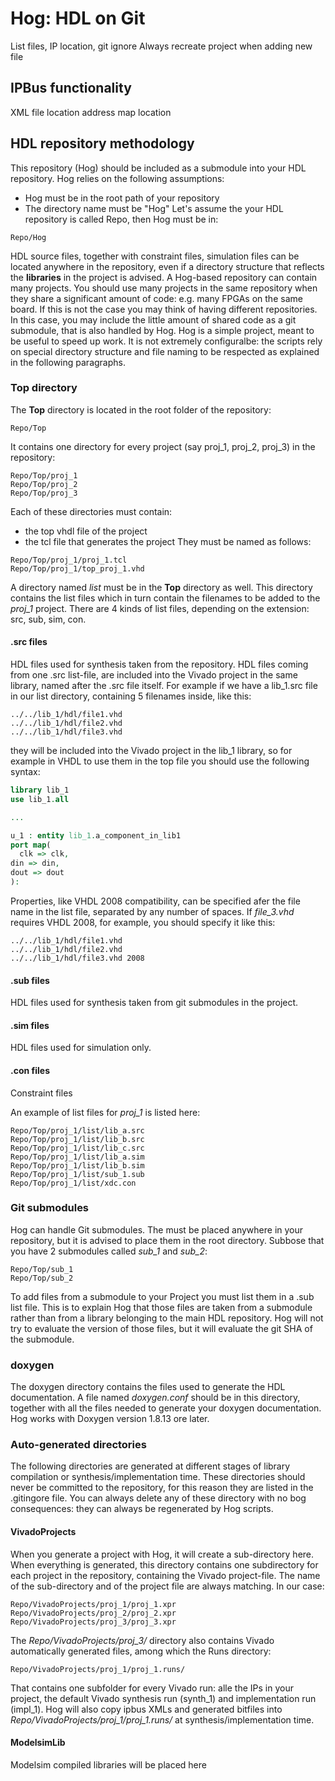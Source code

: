 # Hog: HDL on Git
List files, IP location, git ignore
Always recreate project when adding new file

## IPBus functionality
XML file location
address map location

## HDL repository methodology
This repository (Hog) should be included as a submodule into your HDL repository.
Hog relies on the following assumptions:
- Hog must be in the root path of your repository
- The directory name must be "Hog"
Let's assume the your HDL repository is called Repo, then Hog must be in:
```
Repo/Hog
```
HDL source files, together with constraint files, simulation files can be located anywhere in the repository, even if a directory structure that reflects the __libraries__ in the project is advised.
A Hog-based repository can contain many projects. You should use many projects in the same repository when they share a significant amount of code: e.g. many FPGAs on the same board. If this is not the case you may think of having different repositories. In this case, you may include the little amount of shared code as a git submodule, that is also handled by Hog.
Hog is a simple project, meant to be useful to speed up work. It is not extremely configuralbe: the scripts rely on special directory structure and file naming to be respected as explained in the following paragraphs.

### Top directory
The __Top__ directory is located in the root folder of the repository:
```
Repo/Top
```
It contains one directory for every project (say proj_1, proj_2, proj_3) in the repository:
```
Repo/Top/proj_1
Repo/Top/proj_2
Repo/Top/proj_3
```
Each of these directories must contain:
- the top vhdl file of the project
- the tcl file that generates the project
They must be named as follows:
```
Repo/Top/proj_1/proj_1.tcl
Repo/Top/proj_1/top_proj_1.vhd
```
A directory named _list_ must be in the __Top__ directory as well. This directory contains the list files which in turn contain the filenames to be added to the _proj_1_ project.
There are 4 kinds of list files, depending on the extension: src, sub, sim, con.
#### .src files
HDL files used for synthesis taken from the repository. HDL files coming from one .src list-file, are  included into the Vivado project in the same library, named after the .src file itself. For example if we have a lib_1.src file in our list directory, containing 5 filenames inside, like this:
```
../../lib_1/hdl/file1.vhd
../../lib_1/hdl/file2.vhd
../../lib_1/hdl/file3.vhd
```
they will be included into the Vivado project in the lib_1 library, so for example in VHDL to use them in the top file you should use the following syntax:

```vhdl
library lib_1
use lib_1.all

...

u_1 : entity lib_1.a_component_in_lib1
port map(
  clk => clk,
din => din,
dout => dout
):
```
Properties, like VHDL 2008 compatibility, can be specified afer the file name in the list file, separated by any number of spaces. If _file_3.vhd_  requires VHDL 2008, for example, you should specify it like this:
```
../../lib_1/hdl/file1.vhd 
../../lib_1/hdl/file2.vhd
../../lib_1/hdl/file3.vhd 2008
```

#### .sub files
HDL files used for synthesis taken from git submodules in the project.
#### .sim files
HDL files used for simulation only.
#### .con files
Constraint files

An example of list files for _proj_1_ is listed here:
```
Repo/Top/proj_1/list/lib_a.src
Repo/Top/proj_1/list/lib_b.src
Repo/Top/proj_1/list/lib_c.src
Repo/Top/proj_1/list/lib_a.sim
Repo/Top/proj_1/list/lib_b.sim
Repo/Top/proj_1/list/sub_1.sub
Repo/Top/proj_1/list/xdc.con
```

### Git submodules
Hog can handle Git submodules. The must be placed anywhere in your repository, but it is advised to place them in the root directory. Subbose that you have 2 submodules called _sub_1_ and _sub_2_:
```
Repo/Top/sub_1
Repo/Top/sub_2
```
To add files from a submodule to your Project you must list them in a .sub list file. This is to explain Hog that those files are taken from a submodule rather than from a library belonging to the main HDL repository. Hog will not try to evaluate the version of those files, but it will evaluate the git SHA of the submodule.

### doxygen
The doxygen directory contains the files used to generate the HDL documentation.
A file named _doxygen.conf_ should be in this directory, together with all the files needed to generate your doxygen documentation.
Hog works with Doxygen version 1.8.13 ore later.

### Auto-generated directories
The following directories are generated at different stages of library compilation or synthesis/implementation time.
These directories should never be committed to the repository, for this reason they are listed in the .gitingore file.
You can always delete any of these directory with no bog consequences: they can always be regenerated by Hog scripts.

#### VivadoProjects
When you generate a project with Hog, it will create a sub-directory here. When everything is generated,  this directory contains one subdirectory for each project in the repository, containing the Vivado project-file. The name of the sub-directory and of the project file are always matching. In our case:
```
Repo/VivadoProjects/proj_1/proj_1.xpr
Repo/VivadoProjects/proj_2/proj_2.xpr
Repo/VivadoProjects/proj_3/proj_3.xpr
```
The _Repo/VivadoProjects/proj_3/_ directory also contains Vivado automatically generated files, among which the Runs directory:
```
Repo/VivadoProjects/proj_1/proj_1.runs/
```
That contains one subfolder for every Vivado run: alle the IPs in your project, the default Vivado synthesis run (synth_1) and implementation run (impl_1).
Hog will also copy ipbus XMLs and generated bitfiles into _Repo/VivadoProjects/proj_1/proj_1.runs/_ at synthesis/implementation time.

#### ModelsimLib
Modelsim compiled libraries will be placed here